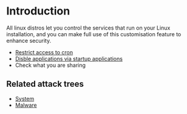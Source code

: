 # Introduction

All linux distros let you control the services that run on your Linux installation, and you can make full use of this 
customisation feature to enhance security. 

* [Restrict access to cron](restrict-access-to-cron.md)
* [Disble applications via startup applications](startup-applications.md)
* Check what you are sharing

## Related attack trees

* [System](attack-trees:docs/system/README)
* [Malware](attack-trees:docs/malware/README)
